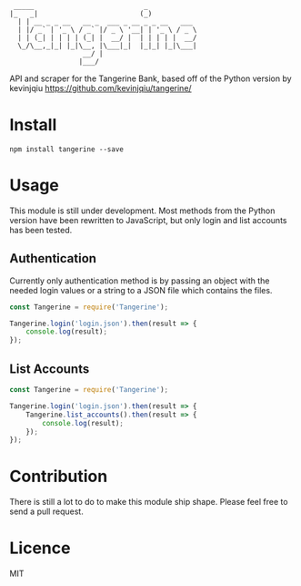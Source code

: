 ```
 _____                           _            
|_   _|                         (_)           
  | | __ _ _ __   __ _  ___ _ __ _ _ __   ___ 
  | |/ _` | '_ \ / _` |/ _ \ '__| | '_ \ / _ \
  | | (_| | | | | (_| |  __/ |  | | | | |  __/
  \_/\__,_|_| |_|\__, |\___|_|  |_|_| |_|\___|
                  __/ |                       
                 |___/                        
```

API and scraper for the Tangerine Bank, based off of the Python version by kevinjqiu https://github.com/kevinjqiu/tangerine/


Install
=======

    npm install tangerine --save


Usage
=====

This module is still under development. Most methods from the Python version have been rewritten to JavaScript, but only login and list accounts has been tested.

Authentication
--------------

Currently only authentication method is by passing an object with the needed login values or a string to a JSON file which contains the files.

```JavaScript
const Tangerine = require('Tangerine');

Tangerine.login('login.json').then(result => {
	console.log(result);
});
```

List Accounts
-------------

```JavaScript
const Tangerine = require('Tangerine');

Tangerine.login('login.json').then(result => {
	Tangerine.list_accounts().then(result => {
		console.log(result);
	});
});
```


Contribution
============

There is still a lot to do to make this module ship shape. Please feel free to send a pull request.


Licence
=======

MIT